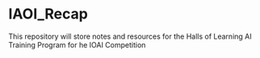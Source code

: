 # IAOI_Recap
This repository will store notes and resources for the Halls of Learning AI Training Program for he IOAI Competition
